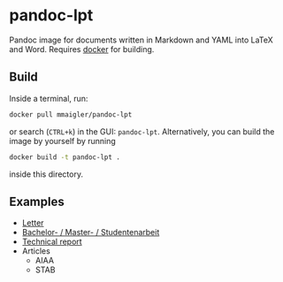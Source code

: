 # pandoc-lpt

Pandoc image for documents written in Markdown and YAML into LaTeX and Word. Requires [docker](https://docs.docker.com/get-docker/) for building.

## Build

Inside a terminal, run:

```sh
docker pull mmaigler/pandoc-lpt
```

or search (`CTRL+k`) in the GUI: `pandoc-lpt`. Alternatively, you can build the image by yourself by running

```sh
docker build -t pandoc-lpt .
```

inside this directory.

## Examples

* [Letter](https://gitlab.com/mb-42/infrastructure/templates/administration/letter)
* [Bachelor- / Master- / Studentenarbeit](https://gitlab.com/mb-42/infrastructure/templates/studenten/bms)
* [Technical report](https://gitlab.com/mb-42/infrastructure/templates/reports/technical-report)
* Articles
  - AIAA
  - STAB